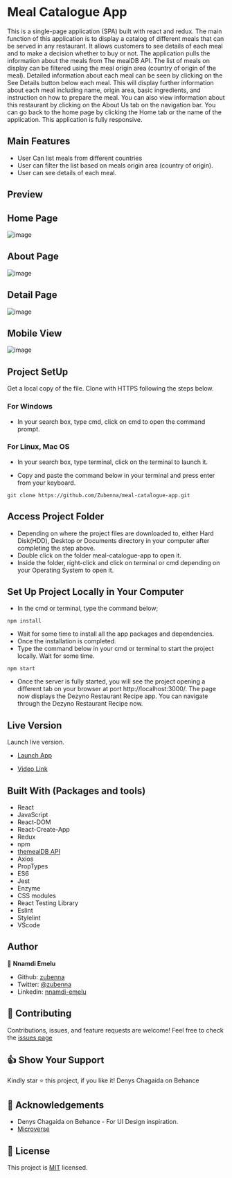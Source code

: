 # Meal Catalogue App
This is a single-page application (SPA) built with react and redux. The main function of this application is to display a catalog of different meals that can be served in any restaurant. It allows customers to see details of each meal and to make a decision whether to buy or not. The application pulls the information about the meals from The mealDB API. The list of meals on display can be filtered using the meal origin area (country of origin of the meal). Detailed information about each meal can be seen by clicking on the See Details button below each meal. This will display further information about each meal including name, origin area, basic ingredients, and instruction on how to prepare the meal. You can also view information about this restaurant by clicking on the About Us tab on the navigation bar. You can go back to the home page by clicking the Home tab or the name of the application. This application is fully responsive.

## Main Features
- User Can list meals from different countries
- User can filter the list based on meals origin area (country of origin).
- User can see details of each meal.

## Preview

## Home Page
![image](images/catalogue-Home-page.png)

## About Page
![image](images/catalogue-about-page.png)

## Detail Page
![image](images/catalogue-detail-page.png)

## Mobile View
![image](images/catalogue-mobile-view.png)

## Project SetUp
Get a local copy of the file. Clone with HTTPS following the steps below.

### For Windows
- In your search box, type cmd, click on cmd to open the command prompt.

### For Linux, Mac OS
- In your search box, type terminal, click on the terminal to launch it.

- Copy and paste the command below in your terminal and press enter from your keyboard.
```
git clone https://github.com/Zubenna/meal-catalogue-app.git
```
## Access Project Folder 
- Depending on where the project files are downloaded to, either Hard Disk(HDD), Desktop or Documents directory in your computer after completing the step above.
- Double click on the folder meal-catalogue-app to open it.
- Inside the folder, right-click and click on terminal or cmd depending on your Operating System to open it.

## Set Up Project Locally in Your Computer
- In the cmd or terminal, type the command below;
```
npm install
```
- Wait for some time to install all the app packages and dependencies.
- Once the installation is completed.
- Type the command below in your cmd or terminal to start the project locally. Wait for some time.
```
npm start
```
- Once the server is fully started, you will see the project opening a different tab on your browser at port http://localhost:3000/. The page now displays the Dezyno Restaurant Recipe app. You can navigate through the Dezyno Restaurant Recipe now.


## Live Version
Launch live version.
- [Launch App](https://zubenna-meal-catalogue.netlify.app/)

- [Video Link](https://gist.github.com/Zubenna/c2dbb10b3d3ecd14e7e820b69bf87eff.js)


## Built With (Packages and tools)
- React
- JavaScript
- React-DOM
- React-Create-App
- Redux
- npm
- [themealDB API](https://www.themealdb.com/api.php)
- Axios
- PropTypes
- ES6
- Jest
- Enzyme
- CSS modules
- React Testing Library
- Eslint
- Stylelint
- VScode

## Author
👤 **Nnamdi Emelu**
- Github: [zubenna](https://github.com/zubenna)
- Twitter: [@zubenna](https://twitter.com/zubenna)
- Linkedin: [nnamdi-emelu](https://www.linkedin.com/in/nnamdi-emelu/)

## 🤝 Contributing
Contributions, issues, and feature requests are welcome!
Feel free to check the [issues page](https://github.com/Zubenna/meal-catalogue-app/issues/new)

## 👍 Show Your Support
Kindly star ⭐️ this project, if you like it!
 Denys Chagaida on Behance
## :clap: Acknowledgements
- Denys Chagaida on Behance - For UI Design inspiration.
- [Microverse](https://www.microverse.org/)

## 📝 License
This project is [MIT](LICENSE) licensed.

